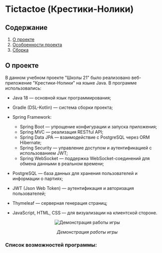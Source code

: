 # Tictactoe (Крестики-Нолики)

## Содержание
1. [О проекте](#о-проекте)
2. [Особоенности проекта](#особоенности-проекта)
3. [Сборка](#сборка)

## О проекте

В данном учебном проекте "Школы 21" было реализовано веб-приложение "Крестики-Нолики" на языке Java. В программе использовались:
* Java 18 — основной язык программирования;
* Gradle (DSL-Kotlin) — система сборки проекта;
* Spring Framework:
  * Spring Boot — упрощение конфигурации и запуска приложения;
  * Spring MVC — реализация RESTful API;
  * Spring Data JPA — взаимодействие с PostgreSQL через ORM Hibernate;
  * Spring Security — управление доступом и аутентификацией с использованием JWT;
  * Spring WebSocket — поддержка WebSocket-соединений для обмена данными в реальном времени;
* PostgreSQL — база данных для хранения пользователей и информации о партиях;
* JWT (Json Web Token) — аутентификация и авторизация пользователей;
* Thymeleaf — серверная генерация страниц;
* JavaScript, HTML, CSS — для визуализации на клиентской стороне.

	<div align=center>
	
	![Демонстрация работы игры](images/tictactoe.gif)
	
	*Демонстрация работы игры*
	</div>

 ### Список возможностей программы:
